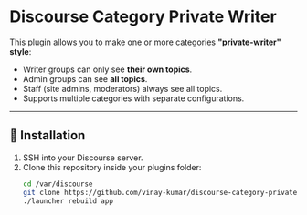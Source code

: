 # Discourse Category Private Writer

This plugin allows you to make one or more categories **"private-writer" style**:
- Writer groups can only see **their own topics**.
- Admin groups can see **all topics**.
- Staff (site admins, moderators) always see all topics.
- Supports multiple categories with separate configurations.

---

## 🔧 Installation

1. SSH into your Discourse server.
2. Clone this repository inside your plugins folder:
   ```bash
   cd /var/discourse
   git clone https://github.com/vinay-kumar/discourse-category-private-writer.git plugins/discourse-category-private-writer
   ./launcher rebuild app
